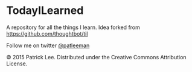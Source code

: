 # TodayILearned
A repository for all the things I learn.  Idea forked from https://github.com/thoughtbot/til

Follow me on twitter [@patleeman](https://twitter.com/patleeman)

© 2015 Patrick Lee.
Distributed under the Creative Commons Attribution License.
